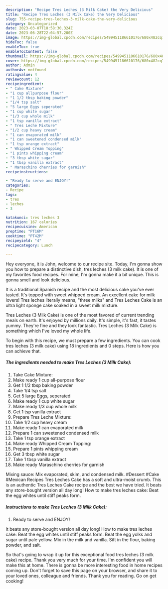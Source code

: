 ```yaml
---
description: "Recipe Tres Leches (3 Milk Cake) the Very Delicious"
title: "Recipe Tres Leches (3 Milk Cake) the Very Delicious"
slug: 755-recipe-tres-leches-3-milk-cake-the-very-delicious
category: Uncategorized
date: 2023-03-07T18:58:30.324Z
date: 2023-06-28T22:04:57.200Z
image: https://img-global.cpcdn.com/recipes/5499451186610176/680x482cq70/tres-leches-3-milk-cake-recipe-main-photo.jpg
hideToc: false
enableToc: true
enableTocContent: false
thumbnail: https://img-global.cpcdn.com/recipes/5499451186610176/680x482cq70/tres-leches-3-milk-cake-recipe-main-photo.jpg
cover: https://img-global.cpcdn.com/recipes/5499451186610176/680x482cq70/tres-leches-3-milk-cake-recipe-main-photo.jpg
author: Admin
authorAv: notfound
ratingvalue: 4
reviewcount: 12
recipeingredient:
- " Cake Mixture"
- "1 cup allpurpose flour"
- "1 1/2 tbsp baking powder"
- "1/4 tsp salt"
- "5 large Eggs seperated"
- "1 cup white sugar"
- "1/3 cup whole milk"
- "1 tsp vanilla extract"
- " Tres Leche Mixture"
- "1/2 cup heavy cream"
- "1 can evaporated milk"
- "1 can sweetened condensed milk"
- "1 tsp orange extract"
- " Whipped Cream Topping"
- "1 pints whipping cream"
- "3 tbsp white sugar"
- "1 tbsp vanilla extract"
- " Maraschino cherries for garnish"
recipeinstructions:

- "Ready to serve and ENJOY!"
categories:
- Recipe
tags:
- tres
- leches
- 3

katakunci: tres leches 3 
nutrition: 167 calories
recipecuisine: American
preptime: "PT16M"
cooktime: "PT42M"
recipeyield: "4"
recipecategory: Lunch

---
```



Hey everyone, it is John, welcome to our recipe site. Today, I'm gonna show you how to prepare a distinctive dish, tres leches (3 milk cake). It is one of my favorites food recipes. For mine, I'm gonna make it a bit unique. This is gonna smell and look delicious.

It is a traditional Spanish recipe and the most delicious cake you&#39;ve ever tasted. It&#39;s topped with sweet whipped cream. An excellent cake for milk lovers! Tres leches literally means, &#34;three milks&#34; and Tres Leches Cake is an ultra light sponge cake soaked in a sweet milk mixture.

Tres Leches (3 Milk Cake) is one of the most favored of current trending meals on earth. It's enjoyed by millions daily. It's simple, it's fast, it tastes yummy. They're fine and they look fantastic. Tres Leches (3 Milk Cake) is something which I've loved my whole life.


To begin with this recipe, we must prepare a few ingredients. You can cook tres leches (3 milk cake) using 18 ingredients and 0 steps. Here is how you can achieve that.

<!--inarticleads1-->

##### The ingredients needed to make Tres Leches (3 Milk Cake):

1. Take  Cake Mixture:
1. Make ready 1 cup all-purpose flour
1. Get 1 1/2 tbsp baking powder
1. Take 1/4 tsp salt
1. Get 5 large Eggs, seperated
1. Make ready 1 cup white sugar
1. Make ready 1/3 cup whole milk
1. Get 1 tsp vanilla extract
1. Prepare  Tres Leche Mixture:
1. Take 1/2 cup heavy cream
1. Make ready 1 can evaporated milk
1. Prepare 1 can sweetened condensed milk
1. Take 1 tsp orange extract
1. Make ready  Whipped Cream Topping:
1. Prepare 1 pints whipping cream
1. Get 3 tbsp white sugar
1. Take 1 tbsp vanilla extract
1. Make ready  Maraschino cherries for garnish


Mixing sauce: Mix evaporated, skim, and condensed milk. #Dessert #Cake #Mexican Recipes Tres Leches Cake has a soft and ultra-moist crumb. This is an authentic Tres Leches Cake recipe and the best we have tried. It beats any store-bought version all day long! How to make tres leches cake: Beat the egg whites until stiff peaks form. 

<!--inarticleads2-->

##### Instructions to make Tres Leches (3 Milk Cake):


1. Ready to serve and ENJOY!

It beats any store-bought version all day long! How to make tres leches cake: Beat the egg whites until stiff peaks form. Beat the egg yolks and sugar until pale yellow. Mix in the milk and vanilla. Sift in the flour, baking powder, and salt. 

So that's going to wrap it up for this exceptional food tres leches (3 milk cake) recipe. Thank you very much for your time. I'm confident you will make this at home. There is gonna be more interesting food in home recipes coming up. Don't forget to save this page on your browser, and share it to your loved ones, colleague and friends. Thank you for reading. Go on get cooking!
